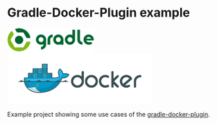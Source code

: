 # Gradle-Docker-Plugin example

[![Gradle logo](img/gradle-logo.png)](http://www.gradle.org/)
[![Docker logo](img/docker-logo.png)](http://www.docker.com/)

Example project showing some use cases of the [gradle-docker-plugin](https://github.com/gesellix-docker/gradle-docker-plugin).
